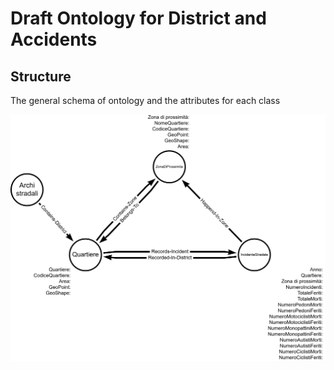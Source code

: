 # Draft Ontology for District and Accidents #

## Structure ##

The general schema of ontology and the attributes for each class 

![ontology-clip](https://github.com/marcomartini97/BTP/blob/6b20f896ebe81f9d642e92f89c7debf7c657e0a9/development/ontology/District-Proximity%20Area-Accident%20Ontology/img/Ontology-Draft.png)
